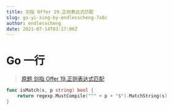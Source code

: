 ```yaml
---
title: 剑指 Offer 19.正则表达式匹配
slug: go-yi-xing-by-endlesscheng-7x8c
author: endlesscheng
date: 2021-07-14T03:17:06Z
---
```

# Go 一行
 
> [原题 剑指 Offer 19.正则表达式匹配](https://leetcode.cn/problems/zheng-ze-biao-da-shi-pi-pei-lcof)
```go
func isMatch(s, p string) bool {
	return regexp.MustCompile("^" + p + "$").MatchString(s)
}
```
